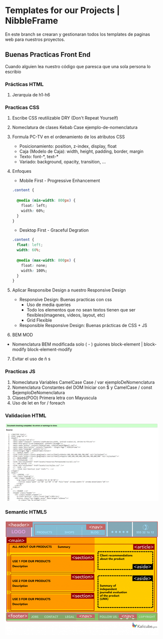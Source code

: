 # Templates for our Projects | NibbleFrame
En este branch se crearan y gestionaran todos los templates de paginas web para nuestros proyectos.

## Buenas Practicas Front End
Cuando alguien lea nuestro código que paresca que una sola persona lo escribio

### Prácticas HTML
1. Jerarquia de h1-h6

### Practicas CSS
1. Escribe CSS reutilizable DRY (Don't Repeat Yourself)
2. Nomeclatura de clases Kebab Case ejemplo-de-nomenclatura
3. Formula PC-TV en el ordenamiento de los atributos CSS 
    * Posicionamiento: position, z-index, display, float 
    * Caja (Modelo de Caja): width, height, padding, border, margin
    * Texto: font-\*, text-\*
    * Variado: background,  opacity, transition, ...
4. Enfoques 
    * Mobile First - Progressive Enhancement
    
    ```css
    .content {

      @media (min-width: 800px) {
        float: left;
        width: 60%;
      }
    }
    ```

    * Desktop First - Graceful Degration

    ```css
    .content {
      float: left;
      width: 60%;

      @media (max-width: 800px) {
        float: none;
        width: 100%;
      }
    }
    ```

5. Aplicar Responsibe Design a nuestro Responsive Design
    * Responsive Design: Buenas practicas con css
        *  Uso de media queries
        * Todo los elementos que no sean textos tienen que ser flexibles(imagenes, videos, layout, etc)
        * Grid Flexible
    * Responsible Responsive Design: Buenas prácticas de CSS + JS
6. BEM MOD
  * Nomenclatura BEM modificada solo ( - ) guiones block-element | block-modify block-element-modify 
7. Evitar el uso de ñ s

### Practicas JS
1. Nomeclatura Variables CamelCase Case / var ejemploDeNomenclatura
2. Nomenclatura Constantes del DOM Iniciar con $ y CamelCase / const $ejemploDeNomenclatura
3. Clases(POO) Primera letra con Mayuscula
4. Uso de let en for / foreach

### Validacion HTML
![Validation](md-resources/w3c-validation.jpg)

### Semantic HTML5
![Semantic](md-resources/semantic.png)
